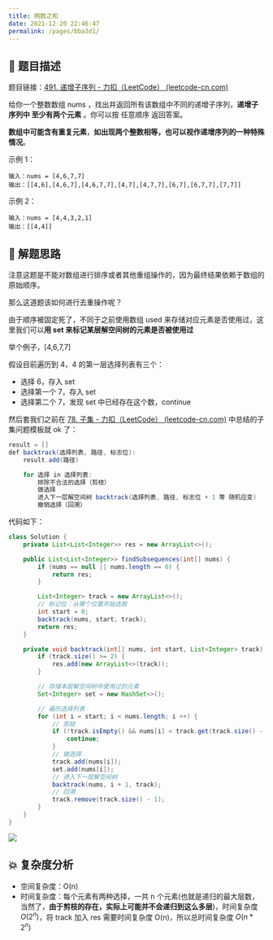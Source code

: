 ```yaml
---
title: 两数之和
date: 2021-12-20 22:46:47
permalink: /pages/bba3d1/
---
```


## 📃 题目描述

题目链接：[491. 递增子序列 - 力扣（LeetCode） (leetcode-cn.com)](https://leetcode-cn.com/problems/increasing-subsequences/)

给你一个整数数组 nums ，找出并返回所有该数组中不同的递增子序列，**递增子序列中 至少有两个元素** 。你可以按 任意顺序 返回答案。

**数组中可能含有重复元素**，**如出现两个整数相等，也可以视作递增序列的一种特殊情况**。

示例 1：

```
输入：nums = [4,6,7,7]
输出：[[4,6],[4,6,7],[4,6,7,7],[4,7],[4,7,7],[6,7],[6,7,7],[7,7]]
```

示例 2：

```
输入：nums = [4,4,3,2,1]
输出：[[4,4]]
```

## 🔔 解题思路

注意这题是不能对数组进行排序或者其他重组操作的，因为最终结果依赖于数组的原始顺序。

那么这道题该如何进行去重操作呢？

由于顺序被固定死了，不同于之前使用数组 used 来存储对应元素是否使用过，这里我们可以**用 set 来标记某层解空间树的元素是否被使用过**

举个例子，[4,6,7,7]

假设目前遍历到 4，4 的第一层选择列表有三个：

- 选择 6，存入 set
- 选择第一个 7，存入 set
- 选择第二个 7，发现 set 中已经存在这个数，continue

然后套我们之前在 [78. 子集 - 力扣（LeetCode） (leetcode-cn.com)](https://leetcode-cn.com/problems/subsets/) 中总结的子集问题模板就 ok 了：

```java
result = []
def backtrack(选择列表, 路径, 标志位):
    result.add(路径)

    for 选择 in 选择列表:
        排除不合法的选择（剪枝）
        做选择
        进入下一层解空间树 backtrack(选择列表, 路径, 标志位 + 1 等 随机应变)
        撤销选择（回溯）
```

代码如下：


```java
class Solution {
    private List<List<Integer>> res = new ArrayList<>();

    public List<List<Integer>> findSubsequences(int[] nums) {
        if (nums == null || nums.length == 0) {
            return res;
        }

        List<Integer> track = new ArrayList<>();
        // 标记位：从哪个位置开始选取
        int start = 0;
        backtrack(nums, start, track);
        return res;
    }

    private void backtrack(int[] nums, int start, List<Integer> track) {
        if (track.size() >= 2) {
            res.add(new ArrayList<>(track));
        }

        // 存储本层解空间树中使用过的元素
        Set<Integer> set = new HashSet<>();

        // 遍历选择列表
        for (int i = start; i < nums.length; i ++) {
            // 剪枝
            if (!track.isEmpty() && nums[i] < track.get(track.size() - 1) || set.contains(nums[i])) {
                continue;
            }
            // 做选择
            track.add(nums[i]);
            set.add(nums[i]);
            // 进入下一层解空间树
            backtrack(nums, i + 1, track);
            // 回溯
            track.remove(track.size() - 1);
        }
    }
}
```

![](https://cs-wiki.oss-cn-shanghai.aliyuncs.com/img/20211220232502.png)

## 💥 复杂度分析

- 空间复杂度：O(n)
- 时间复杂度：每个元素有两种选择，一共 n 个元素(也就是递归的最大层数，当然了，**由于剪枝的存在，实际上可能并不会递归到这么多层**)，时间复杂度 $O(2^n)$，将 track 加入 res 需要时间复杂度 O(n)，所以总时间复杂度 $O(n * 2^n)$

